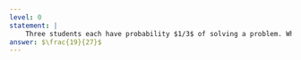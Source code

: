 ```yaml
---
level: 0
statement: |
    Three students each have probability $1/3$ of solving a problem. What is the probability that at least one of them will solve the problem?
answer: $\frac{19}{27}$
---
```

